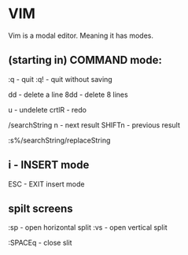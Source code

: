 # VIM

Vim is a modal editor. Meaning it has modes.

## (starting in) COMMAND mode:
:q - quit
:q! - quit without saving

dd - delete a line
8dd - delete 8 lines

u - undelete
crtlR - redo

/searchString
 n - next result
 SHIFTn - previous result
 
 :s%/searchString/replaceString

## i - INSERT mode
ESC - EXIT insert mode


## spilt screens
:sp - open horizontal split
:vs - open vertical split

:SPACEq - close slit

